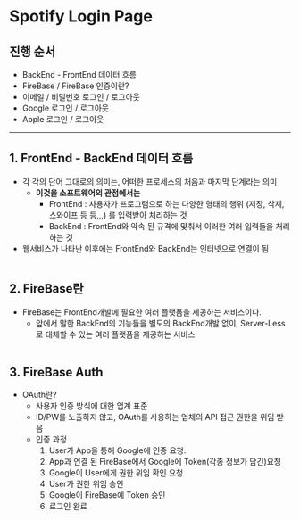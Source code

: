 # Spotify Login Page

## 진행 순서
- BackEnd - FrontEnd 데이터 흐름
- FireBase / FireBase 인증이란? 
- 이메일 / 비밀번호 로그인 / 로그아웃
- Google 로그인 / 로그아웃
- Apple 로그인 / 로그아웃

---
## 1. FrontEnd - BackEnd 데이터 흐름
- 각 각의 단어 그대로의 의미는, 어떠한 프로세스의 처음과 마지막 단계라는 의미
    - **이것을 소프트웨어의 관점에서는**
        - FrontEnd : 사용자가 프로그램으로 하는 다양한 형태의 행위 (저장, 삭제, 스와이프 등 등,,,) 를 입력받아 처리하는 것
        - BackEnd : FrontEnd와 약속 된 규격에 맞춰서 이러한 여러 입력들을 처리하는 것
- 웹서비스가 나타난 이후에는 FrontEnd와 BackEnd는 인터넷으로 연결이 됨
    <br/><br/>
## 2. FireBase란 
- FireBase는 FrontEnd개발에 필요한 여러 플랫폼을 제공하는 서비스이다.
    - 앞에서 말한 BackEnd의 기능들을 별도의 BackEnd개발 없이, Server-Less로 대체할 수 있는 여러 플랫폼을 제공하는 서비스
   <br/><br/>
## 3. FireBase Auth
- OAuth란?
    - 사용자 인증 방식에 대한 업계 표준
    - ID/PW를 노출하지 않고, OAuth를 사용하는 업체의 API 접근 권한을 위임 받음
    - 인증 과정
        1. User가 App을 통해 Google에 인증 요청.
        2. App과 연결 된 FireBase에서 Google에 Token(각종 정보가 담긴)요청
        3. Google이 User에게 권한 위임 확인 요청
        4. User가 권한 위임 승인
        5. Google이 FireBase에 Token 승인
        6. 로그인 완료
         